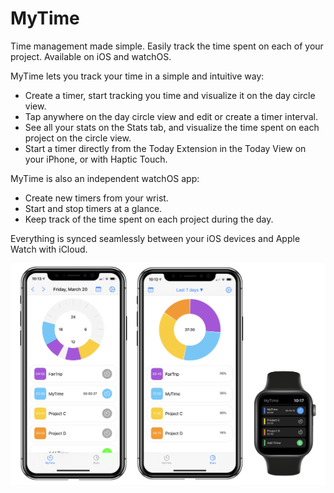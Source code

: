 # MyTime

Time management made simple. Easily track the time spent on each of your project. Available on iOS and watchOS.

MyTime lets you track your time in a simple and intuitive way:
- Create a timer, start tracking you time and visualize it on the day circle view. 
- Tap anywhere on the day circle view and edit or create a timer interval. 
- See all your stats on the Stats tab, and visualize the time spent on each project on the circle view.
- Start a timer directly from the Today Extension in the Today View on your iPhone, or with Haptic Touch. 

MyTime is also an independent watchOS app: 
- Create new timers from your wrist. 
- Start and stop timers at a glance. 
- Keep track of the time spent on each project during the day. 

Everything is synced seamlessly between your iOS devices and Apple Watch with iCloud.

![Image](https://github.com/Brian-Co/MyTime/blob/master/Screenshots.PNG)
